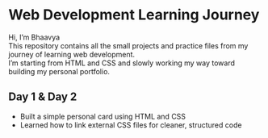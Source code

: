 # Web Development Learning Journey

Hi, I’m Bhaavya   
This repository contains all the small projects and practice files from my journey of learning web development.  
I’m starting from HTML and CSS and slowly working my way toward building my personal portfolio. 

## Day 1 & Day 2
- Built a simple personal card using HTML and CSS  
- Learned how to link external CSS files for cleaner, structured code
